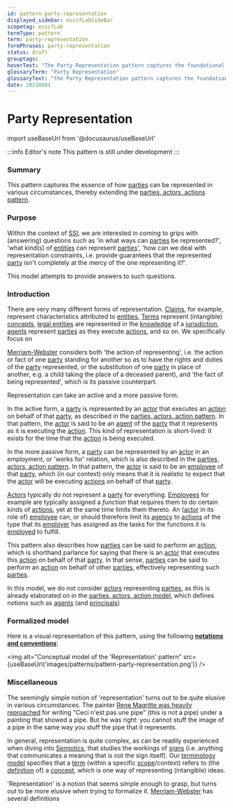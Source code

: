 ```yaml
---
id: pattern-party-representation
displayed_sidebar: essifLabSideBar
scopetag: essifLab
termType: pattern
term: party-representation
formPhrases: party-representation
status: draft
grouptags:
hoverText: "The Party Representation pattern captures the foundational concepts and relations that we need for thinking about how Parties can be represented in various circumstances."
glossaryTerm: "Party Representation"
glossaryText: "the Party Representation pattern captures the foundational concepts and relations that we need for thinking about how [parties](@) can be represented in various circumstances."
date: 20210601
---
```


# Party Representation


import useBaseUrl from '@docusaurus/useBaseUrl'

:::info Editor's note
This pattern is still under development
:::

### Summary

This pattern captures the essence of how [parties](@) can be represented in various circumstances, thereby extending the [parties, actors, actions pattern](pattern-party-actor-action@).

### Purpose

Within the context of [SSI](self-sovereign-identity@), we are interested in coming to grips with (answering) questions such as 'in what ways can [parties](@) be represented?', 'what kind(s) of [entities](@) can represent [parties](@)', 'how can we deal with representation constraints, i.e. provide guarantees that the represented [party](@) isn't completely at the mercy of the one representing it?'.

This model attempts to provide answers to such questions.
### Introduction

There are very many different forms of representation. [Claims](assertion@), for example, represent characteristics attributed to [entities](@), [Terms](@) represent (intangible) [concepts](@), [legal entities](legal-entity@) are represented in the [knowledge](@) of a [jurisdiction](@), [agents](@) represent [parties](@) as they execute [actions](@), and so on. We specifically focus on

[Merriam-Webster](https://www.merriam-webster.com/dictionary/representation) considers both 'the action of representing', i.e. the action or fact of one [party](@) standing for another so as to have the rights and duties of the [party](@) represented, or the substitution of one [party](@) in place of another, e.g. a child taking the place of a deceased parent), and 'the fact of being represented', which is its passive counterpart.








Representation can take an active and a more passive form.

In the active form, a [party](@) is represented by an [actor](@) that executes an [action](@) on behalf of that [party](@), as described in the [parties, actors, action pattern](pattern-party-actor-action@). In that pattern, the [actor](@) is said to be an [agent](@) of the [party](@) that it represents as it is executing the [action](@). This kind of representation is short-lived: it exists for the time that the [action](@) is being executed.

In the more passive form, a [party](@) can be represented by an [actor](@) in an employment, or 'works for' relation, which is also described in the [parties, actors, action pattern](pattern-party-actor-action@). In that pattern, the [actor](@) is said to be an [employee](@) of that [party](@), which (in our context) only means that it is realistic to expect that the [actor](@) will be executing [actions](@) on behalf of that [party](@).

[Actors](@) typically do not represent a [party](@) for everything. [Employees](@) for example are typically assigned a *function* that requires them to do certain kinds of [actions](@), yet at the same time limits them thereto. An ([actor](@) in its role of) [employee](@) can, or should therefore limit its [agency](agent@) to [actions](@) of the type that its [employer](@) has assigned as the tasks for the functions it is [employed](employee@) to fulfill.




This pattern also describes how [parties](@) can be said to perform an [action](@), which is shorthand parlance for saying that there is an [actor](@) that executes this [action](@) on behalf of that [party](@). In that sense, [parties](@) can be said to perform an [action](@) on behalf of other [parties](@), effectively representing such [parties](@).





In this model, we do not consider [actors](@) representing [parties](@), as this is already elaborated on in the [parties, actors, action model](pattern-party-actor-action@), which defines notions such as [agents](@) (and [principals](@))

### Formalized model

Here is a visual representation of this pattern, using the following **[notations and conventions](../notations-and-conventions#pattern-diagram-notations)**:

<img
  alt="Conceptual model of the 'Representation' pattern"
  src={useBaseUrl('images/patterns/pattern-party-representation.png')}
/>

### Miscellaneous

The seemingly simple notion of 'representation' turns out to be quite elusive in various circumstances. The painter [Rene Magritte was heavily reproached](https://en.wikipedia.org/wiki/The_Treachery_of_Images) for writing "Ceci n'est pas une pipe" (this is not a pipe) under a painting that showed a pipe. But he was right: you cannot stuff the image of a pipe in the same way you stuff the pipe that it represents.

In general, representation is quite complex, as can be readily experienced when diving into [Semiotics](https://en.wikipedia.org/wiki/Semiotics), that studies the workings of [signs](https://en.wikipedia.org/wiki/Sign_(semiotics)) (i.e. anything that communicates a meaning that is not the sign itself). Our [terminology model](pattern-terminology@) specifies that a [term](@) (within a specific [scope](@)/context) refers to (the [definition](@) of) a [concept](@), which is one way of representing (intangible) ideas.

'Representation' is a notion that seems simple enough to grasp, but turns out to be more elusive when trying to formalize it. [Merriam-Webster](https://www.merriam-webster.com/dictionary/representation) has several definitions
